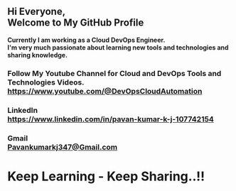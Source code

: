 
## Hi Everyone,<br/>Welcome to My GitHub Profile

**Currently I am working as a Cloud DevOps Engineer.\
I'm very much passionate about learning new tools and technologies and sharing knowledge.**

### Follow My Youtube Channel for Cloud and DevOps Tools and Technologies Videos.<br/>**https://www.youtube.com/@DevOpsCloudAutomation**

### LinkedIn<br/>**https://www.linkedin.com/in/pavan-kumar-k-j-107742154**

### Gmail<br/>**Pavankumarkj347@Gmail.com**

# Keep Learning - Keep Sharing..!!
